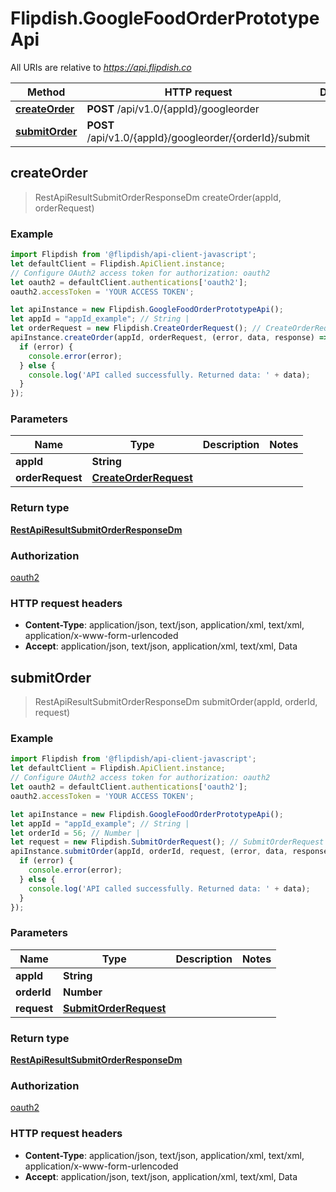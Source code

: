 # Flipdish.GoogleFoodOrderPrototypeApi

All URIs are relative to *https://api.flipdish.co*

Method | HTTP request | Description
------------- | ------------- | -------------
[**createOrder**](GoogleFoodOrderPrototypeApi.md#createOrder) | **POST** /api/v1.0/{appId}/googleorder | 
[**submitOrder**](GoogleFoodOrderPrototypeApi.md#submitOrder) | **POST** /api/v1.0/{appId}/googleorder/{orderId}/submit | 



## createOrder

> RestApiResultSubmitOrderResponseDm createOrder(appId, orderRequest)



### Example

```javascript
import Flipdish from '@flipdish/api-client-javascript';
let defaultClient = Flipdish.ApiClient.instance;
// Configure OAuth2 access token for authorization: oauth2
let oauth2 = defaultClient.authentications['oauth2'];
oauth2.accessToken = 'YOUR ACCESS TOKEN';

let apiInstance = new Flipdish.GoogleFoodOrderPrototypeApi();
let appId = "appId_example"; // String | 
let orderRequest = new Flipdish.CreateOrderRequest(); // CreateOrderRequest | 
apiInstance.createOrder(appId, orderRequest, (error, data, response) => {
  if (error) {
    console.error(error);
  } else {
    console.log('API called successfully. Returned data: ' + data);
  }
});
```

### Parameters


Name | Type | Description  | Notes
------------- | ------------- | ------------- | -------------
 **appId** | **String**|  | 
 **orderRequest** | [**CreateOrderRequest**](CreateOrderRequest.md)|  | 

### Return type

[**RestApiResultSubmitOrderResponseDm**](RestApiResultSubmitOrderResponseDm.md)

### Authorization

[oauth2](../README.md#oauth2)

### HTTP request headers

- **Content-Type**: application/json, text/json, application/xml, text/xml, application/x-www-form-urlencoded
- **Accept**: application/json, text/json, application/xml, text/xml, Data


## submitOrder

> RestApiResultSubmitOrderResponseDm submitOrder(appId, orderId, request)



### Example

```javascript
import Flipdish from '@flipdish/api-client-javascript';
let defaultClient = Flipdish.ApiClient.instance;
// Configure OAuth2 access token for authorization: oauth2
let oauth2 = defaultClient.authentications['oauth2'];
oauth2.accessToken = 'YOUR ACCESS TOKEN';

let apiInstance = new Flipdish.GoogleFoodOrderPrototypeApi();
let appId = "appId_example"; // String | 
let orderId = 56; // Number | 
let request = new Flipdish.SubmitOrderRequest(); // SubmitOrderRequest | 
apiInstance.submitOrder(appId, orderId, request, (error, data, response) => {
  if (error) {
    console.error(error);
  } else {
    console.log('API called successfully. Returned data: ' + data);
  }
});
```

### Parameters


Name | Type | Description  | Notes
------------- | ------------- | ------------- | -------------
 **appId** | **String**|  | 
 **orderId** | **Number**|  | 
 **request** | [**SubmitOrderRequest**](SubmitOrderRequest.md)|  | 

### Return type

[**RestApiResultSubmitOrderResponseDm**](RestApiResultSubmitOrderResponseDm.md)

### Authorization

[oauth2](../README.md#oauth2)

### HTTP request headers

- **Content-Type**: application/json, text/json, application/xml, text/xml, application/x-www-form-urlencoded
- **Accept**: application/json, text/json, application/xml, text/xml, Data

